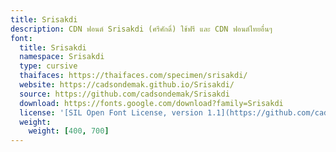 ```yaml
---
title: Srisakdi
description: CDN ฟอนต์ Srisakdi (ศรีศักดิ์) ใช้ฟรี และ CDN ฟอนต์ไทยอื่นๆ
font:
  title: Srisakdi
  namespace: Srisakdi
  type: cursive
  thaifaces: https://thaifaces.com/specimen/srisakdi/
  website: https://cadsondemak.github.io/Srisakdi/
  source: https://github.com/cadsondemak/Srisakdi
  download: https://fonts.google.com/download?family=Srisakdi
  license: '[SIL Open Font License, version 1.1](https://github.com/cadsondemak/Srisakdi/blob/master/OFL.txt)'
  weight:
    weight: [400, 700]
---
```


<div></div>
